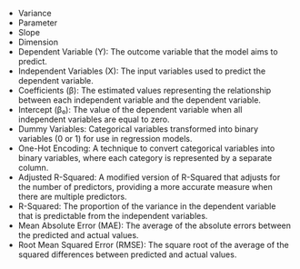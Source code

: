 - Variance
- Parameter
- Slope
- Dimension
- Dependent Variable (Y): The outcome variable that the model aims to predict.
- Independent Variables (X): The input variables used to predict the dependent variable.
- Coefficients (β): The estimated values representing the relationship between each independent variable and the dependent variable.
- Intercept (β₀): The value of the dependent variable when all independent variables are equal to zero.
- Dummy Variables: Categorical variables transformed into binary variables (0 or 1) for use in regression models.
- One-Hot Encoding: A technique to convert categorical variables into binary variables, where each category is represented by a separate column.
- Adjusted R-Squared: A modified version of R-Squared that adjusts for the number of predictors, providing a more accurate measure when there are multiple predictors.
- R-Squared: The proportion of the variance in the dependent variable that is predictable from the independent variables.
- Mean Absolute Error (MAE): The average of the absolute errors between the predicted and actual values.
- Root Mean Squared Error (RMSE): The square root of the average of the squared differences between predicted and actual values.
